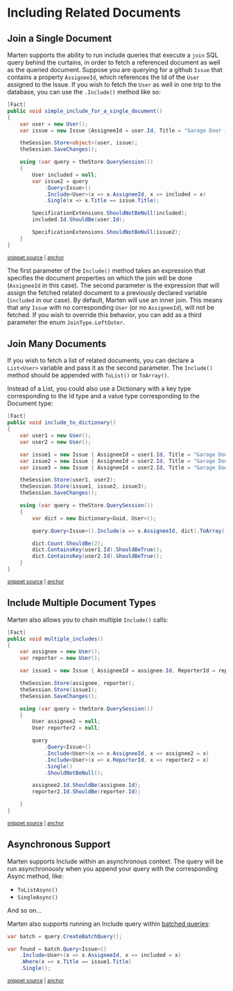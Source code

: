 # Including Related Documents

## Join a Single Document

Marten supports the ability to run include queries that execute a `join` SQL query behind the curtains, in order to fetch a referenced document as well as the queried document. Suppose you are querying for a github `Issue` that contains a property `AssigneeId`, which references the Id of the `User` assigned to the Issue. If you wish to fetch the `User` as well in one trip to the database, you can use the `.Include()` method like so:

<!-- snippet: sample_simple_include -->
<a id='snippet-sample_simple_include'></a>
```cs
[Fact]
public void simple_include_for_a_single_document()
{
    var user = new User();
    var issue = new Issue {AssigneeId = user.Id, Title = "Garage Door is busted"};

    theSession.Store<object>(user, issue);
    theSession.SaveChanges();

    using (var query = theStore.QuerySession())
    {
        User included = null;
        var issue2 = query
            .Query<Issue>()
            .Include<User>(x => x.AssigneeId, x => included = x)
            .Single(x => x.Title == issue.Title);

        SpecificationExtensions.ShouldNotBeNull(included);
        included.Id.ShouldBe(user.Id);

        SpecificationExtensions.ShouldNotBeNull(issue2);
    }
}
```
<sup><a href='https://github.com/JasperFx/marten/blob/master/src/DocumentDbTests/Reading/Includes/end_to_end_query_with_include.cs#L79-L103' title='Snippet source file'>snippet source</a> | <a href='#snippet-sample_simple_include' title='Start of snippet'>anchor</a></sup>
<!-- endSnippet -->

The first parameter of the `Include()` method takes an expression that specifies the document properties on which the join will be done (`AssigneeId` in this case). The second parameter is the expression that will assign the fetched related document to a previously declared variable (`included` in our case). By default, Marten will use an inner join. This means that any `Issue` with no corresponding `User` (or no `AssigneeId`), will not be fetched. If you wish to override this behavior, you can add as a third parameter the enum `JoinType.LeftOuter`.

## Join Many Documents

If you wish to fetch a list of related documents, you can declare a `List<User>` variable and pass it as the second parameter. The `Include()` method should be appended with `ToList()` or `ToArray()`.

Instead of a List, you could also use a Dictionary with a key type corresponding to the Id type and a value type corresponding to the Document type:

<!-- snippet: sample_dictionary_include -->
<a id='snippet-sample_dictionary_include'></a>
```cs
[Fact]
public void include_to_dictionary()
{
    var user1 = new User();
    var user2 = new User();

    var issue1 = new Issue { AssigneeId = user1.Id, Title = "Garage Door is busted" };
    var issue2 = new Issue { AssigneeId = user2.Id, Title = "Garage Door is busted" };
    var issue3 = new Issue { AssigneeId = user2.Id, Title = "Garage Door is busted" };

    theSession.Store(user1, user2);
    theSession.Store(issue1, issue2, issue3);
    theSession.SaveChanges();

    using (var query = theStore.QuerySession())
    {
        var dict = new Dictionary<Guid, User>();

        query.Query<Issue>().Include(x => x.AssigneeId, dict).ToArray();

        dict.Count.ShouldBe(2);
        dict.ContainsKey(user1.Id).ShouldBeTrue();
        dict.ContainsKey(user2.Id).ShouldBeTrue();
    }
}
```
<sup><a href='https://github.com/JasperFx/marten/blob/master/src/DocumentDbTests/Reading/Includes/end_to_end_query_with_include.cs#L481-L507' title='Snippet source file'>snippet source</a> | <a href='#snippet-sample_dictionary_include' title='Start of snippet'>anchor</a></sup>
<!-- endSnippet -->

## Include Multiple Document Types

Marten also allows you to chain multiple `Include()` calls:

<!-- snippet: sample_multiple_include -->
<a id='snippet-sample_multiple_include'></a>
```cs
[Fact]
public void multiple_includes()
{
    var assignee = new User();
    var reporter = new User();

    var issue1 = new Issue { AssigneeId = assignee.Id, ReporterId = reporter.Id, Title = "Garage Door is busted" };

    theSession.Store(assignee, reporter);
    theSession.Store(issue1);
    theSession.SaveChanges();

    using (var query = theStore.QuerySession())
    {
        User assignee2 = null;
        User reporter2 = null;

        query
            .Query<Issue>()
            .Include<User>(x => x.AssigneeId, x => assignee2 = x)
            .Include<User>(x => x.ReporterId, x => reporter2 = x)
            .Single()
            .ShouldNotBeNull();

        assignee2.Id.ShouldBe(assignee.Id);
        reporter2.Id.ShouldBe(reporter.Id);

    }
}
```
<sup><a href='https://github.com/JasperFx/marten/blob/master/src/DocumentDbTests/Reading/Includes/end_to_end_query_with_include.cs#L704-L734' title='Snippet source file'>snippet source</a> | <a href='#snippet-sample_multiple_include' title='Start of snippet'>anchor</a></sup>
<!-- endSnippet -->

## Asynchronous Support

Marten supports Include within an asynchronous context. The query will be run asynchronously when you append your query with the corresponding Async method, like:

* `ToListAsync()`
* `SingleAsync()`

And so on...

Marten also supports running an Include query within [batched queries](/documents/querying/batched-queries):

<!-- snippet: sample_batch_include -->
<a id='snippet-sample_batch_include'></a>
```cs
var batch = query.CreateBatchQuery();

var found = batch.Query<Issue>()
    .Include<User>(x => x.AssigneeId, x => included = x)
    .Where(x => x.Title == issue1.Title)
    .Single();
```
<sup><a href='https://github.com/JasperFx/marten/blob/master/src/DocumentDbTests/Reading/Includes/end_to_end_query_with_include.cs#L41-L48' title='Snippet source file'>snippet source</a> | <a href='#snippet-sample_batch_include' title='Start of snippet'>anchor</a></sup>
<!-- endSnippet -->
